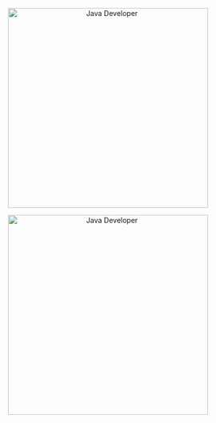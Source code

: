 <p align="center">
  <a href="#" target="_blank" >
    <img alt="Java Developer" src="http://meiobit.com/wp-content/uploads/2008/02/20160512moardib_java_logo.jpg" width="400" />
  </a>
</p>



<p align="center">
  <a href="#" target="_blank" >
    <img alt="Java Developer" src="https://scontent.fssa7-1.fna.fbcdn.net/v/t1.0-9/32804681_10216648391102624_4683335466018144256_n.jpg?_nc_cat=0&oh=08380880a7e6cdd8fa6650813f241fd5&oe=5B894D0A" width="400" />
  </a>
</p>
